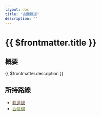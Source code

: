 ```yaml
---
layout: doc
title: "古囲鐡道"
description: ""
---
```


# {{ $frontmatter.title }}
<!-- <img src="/img/company/meitetsu.png" alt="迷鉄のロゴ" width="100px"> -->

## 概要
{{ $frontmatter.description }}

## 所持路線
- [<span style="color: #755747">軌道線</span>](/company/furui/line/kidousen.md)
- [<span style="color: #6E812F">西信線</span>](/company/furui/line/saishinsen.md)
